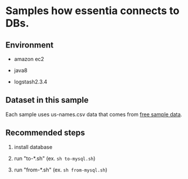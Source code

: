 # Samples how essentia connects to DBs.

## Environment

- amazon ec2

- java8

- logstash2.3.4


## Dataset in this sample

Each sample uses us-names.csv data that comes from [free sample data](https://www.briandunning.com/sample-data/us-500.zip).


## Recommended steps

1. install database

2. run "to-*.sh" (ex. `sh to-mysql.sh`)

3. run "from-*.sh" (ex. `sh from-mysql.sh`)

